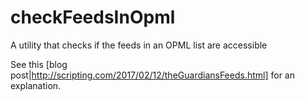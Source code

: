# checkFeedsInOpml
A utility that checks if the feeds in an OPML list are accessible

See this [blog post|http://scripting.com/2017/02/12/theGuardiansFeeds.html] for an explanation. 
